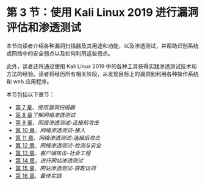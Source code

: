 # 第 3 节：使用 Kali Linux 2019 进行漏洞评估和渗透测试

本节向读者介绍各种漏洞扫描器及其用途和功能，以及渗透测试，并帮助识别系统或网络中的安全弱点以及如何利用这些弱点。

此外，读者还将通过使用 Kali Linux 2019 中的各种工具获得实践渗透测试技术和方法的经验。读者将经历所有相关阶段，从发现目标上的漏洞到利用各种操作系统和 web 应用程序。

本节包括以下章节：

*   [第 7 章](07.html)、*使用漏洞扫描器*
*   [第 8 章](08.html)*了解网络渗透测试*
*   [第 9 章](09.html)、*网络渗透测试-连接前攻击*
*   [第 10 章](10.html)、*网络渗透测试-接入*
*   [第 11 章](11.html)、*网络渗透测试-连接后攻击*
*   [第 12 章](12.html)、*网络渗透测试-检测与安全*
*   [第 13 章](13.html)、*客户端攻击-社会工程*
*   [第 14 章](14.html)，*进行网站渗透测试*
*   [第 15 章](15.html)、*网站渗透测试-获取访问*
*   [第 16 章](16.html)、*最佳实践*